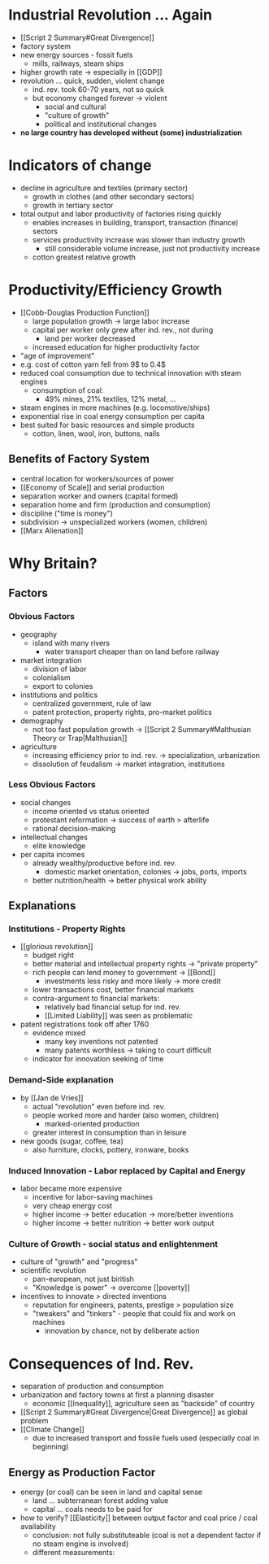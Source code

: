 # Industrial Revolution ... Again
- [[Script 2 Summary#Great Divergence]]
- factory system 
- new energy sources - fossit fuels
	- mills, railways, steam ships
- higher growth rate -> especially in [[GDP]]
- revolution ... quick, sudden, violent change
	- ind. rev. took 60-70 years, not so quick
	- but economy changed forever -> violent
		- social and cultural
		- "culture of growth"
		- political and institutional changes
- **no large country has developed without (some) industrialization**

# Indicators of change
- decline in agriculture and textiles (primary sector)
	- growth in clothes (and other secondary sectors)
	- growth in tertiary sector
- total output and labor productivity of factories rising quickly
	- enables increases in building, transport, transaction (finance) sectors
	- services productivity increase was slower than industry growth
		- still considerable volume increase, just not productivity increase
	- cotton greatest relative growth

# Productivity/Efficiency Growth
- [[Cobb-Douglas Production Function]]
	- large population growth -> large labor increase
	- capital per worker only grew after ind. rev., not during
		- land per worker decreased
	- increased education for higher productivity factor
- "age of improvement"
- e.g. cost of cotton yarn fell from 9$ to 0.4$
- reduced coal consumption due to technical innovation with steam engines
	- consumption of coal:
		- 49% mines, 21% textiles, 12% metal, ...
- steam engines in more machines (e.g. locomotive/ships)
- exponential rise in coal energy consumption per capita
- best suited for basic resources and simple products
	- cotton, linen, wool, iron, buttons, nails

## Benefits of Factory System
- central location for workers/sources of power
- [[Economy of Scale]] and serial production
- separation worker and owners (capital formed)
- separation home and firm (production and consumption)
- discipline ("time is money")
- subdivision -> unspecialized workers (women, children)
- [[Marx Alienation]]

# Why Britain?
## Factors

### Obvious Factors
- geography
	- island with many rivers
		- water transport cheaper than on land before railway 
- market integration
	- division of labor
	- colonialism
	- export to colonies
- institutions and politics
	- centralized government, rule of law
	- patent protection, property rights, pro-market politics
- demography
	- not too fast population growth -> [[Script 2 Summary#Malthusian Theory or Trap|Malthusian]]
- agriculture
	- increasing efficiency prior to ind. rev. -> specialization, urbanization
	- dissolution of feudalism -> market integration, institutions

### Less Obvious Factors
- social changes
	- income oriented vs status oriented
	- protestant reformation -> success of earth > afterlife
	- rational decision-making
- intellectual changes
	- elite knowledge
- per capita incomes
	- already wealthy/productive before ind. rev.
		- domestic market orientation, colonies -> jobs, ports, imports
	- better nutrition/health -> better physical work ability

## Explanations

### Institutions - Property Rights
- [[glorious revolution]]
	- budget right
	- better material and intellectual property rights -> "private property"
	- rich people can lend money to government -> [[Bond]]
		- investments less risky and more likely -> more credit
	- lower transactions cost, better financial markets
	- contra-argument to financial markets:
		- relatively bad financial setup for ind. rev.
		- [[Limited Liability]] was seen as problematic
- patent registrations took off after 1760
	- evidence mixed
		- many key inventions not patented
		- many patents worthless -> taking to court difficult
	- indicator for innovation seeking of time

### Demand-Side explanation
- by [[Jan de Vries]]
	- actual "revolution" even before ind. rev.
	- people worked more and harder (also women, children)
		- marked-oriented production
	- greater interest in consumption than in leisure
- new goods (sugar, coffee, tea)
	- also furniture, clocks, pottery, ironware, books

### Induced Innovation - Labor replaced by Capital and Energy
- labor became more expensive
	- incentive for labor-saving machines
	- very cheap energy cost
	- higher income -> better education -> more/better inventions
	- higher income -> better nutrition -> better work output

### Culture of Growth - social status and enlightenment
- culture of "growth" and "progress"
- scientific revolution
	- pan-european, not just biritish
	- "Knowledge is power" -> overcome [[poverty]]
- incentives to innovate > directed inventions
	- reputation for engineers, patents, prestige > population size
	- "tweakers" and "tinkers" - people that could fix and work on machines
		- innovation by chance, not by deliberate action

# Consequences of Ind. Rev.
- separation of production and consumption
- urbanization and factory towns at first a planning disaster
	- economic [[Inequality]], agriculture seen as "backside" of country
- [[Script 2 Summary#Great Divergence|Great Divergence]] as global problem
- [[Climate Change]]
	- due to increased transport and fossile fuels used (especially coal in beginning)

## Energy as Production Factor
- energy (or coal) can be seen in land and capital sense
	- land ... subterranean forest adding value
	- capital ... coals needs to be paid for
- how to verify? [[Elasticity]] between output factor and coal price / coal availability
	- conclusion: not fully substituteable (coal is not a dependent factor if no steam engine is involved)
	- different measurements: 